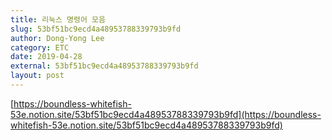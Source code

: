 ```yaml
---
title: 리눅스 명령어 모음
slug: 53bf51bc9ecd4a48953788339793b9fd
author: Dong-Yong Lee
category: ETC
date: 2019-04-28
external: 53bf51bc9ecd4a48953788339793b9fd
layout: post
---
```


[https://boundless-whitefish-53e.notion.site/53bf51bc9ecd4a48953788339793b9fd](https://boundless-whitefish-53e.notion.site/53bf51bc9ecd4a48953788339793b9fd)